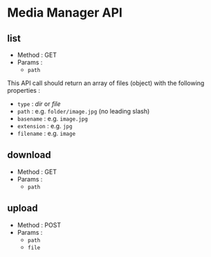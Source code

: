 # Media Manager API

## list
- Method : GET
- Params :
  - `path`

This API call should return an array of files (object) with the following properties :
- `type` : *dir* or *file*
- `path` : e.g. `folder/image.jpg` (no leading slash)
- `basename` : e.g. `image.jpg`
- `extension` : e.g. `jpg`
- `filename` : e.g. `image`

## download
- Method : GET
- Params :
  - `path`

## upload
- Method : POST
- Params :
  - `path`
  - `file`
